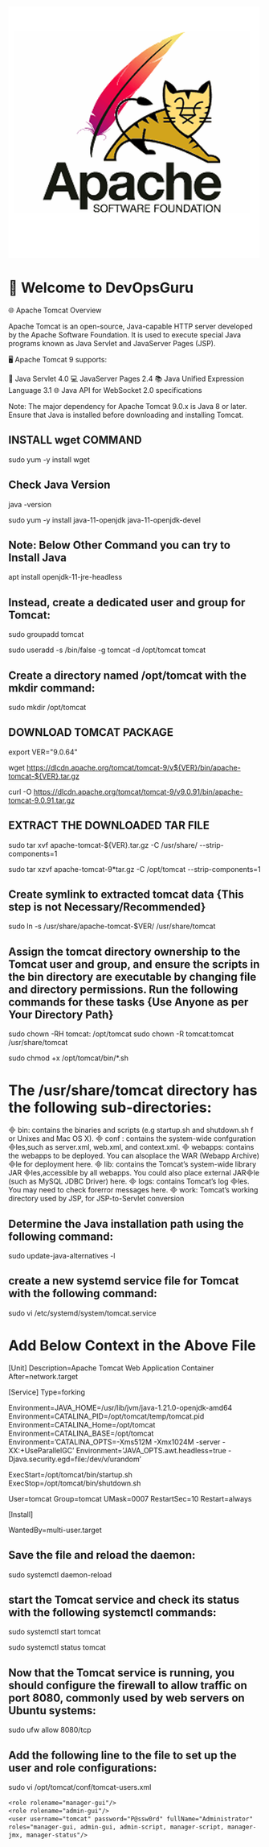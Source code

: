 ![DevOpsGuru Banner](https://github.com/Cancerian786/Favicon/blob/main/tomcat.png)

# 🎉 Welcome to DevOpsGuru

🌐 Apache Tomcat Overview

Apache Tomcat is an open-source, Java-capable HTTP server developed by the Apache Software Foundation. It is used to execute special Java programs known as Java Servlet and JavaServer Pages (JSP).

🖥️ Apache Tomcat 9 supports:

🔌 Java Servlet 4.0
💻 JavaServer Pages 2.4
📚 Java Unified Expression Language 3.1
🌐 Java API for WebSocket 2.0 specifications

Note: The major dependency for Apache Tomcat 9.0.x is Java 8 or later. Ensure that Java is installed before downloading and installing Tomcat.

## INSTALL wget COMMAND

sudo yum -y install wget

## Check Java Version

java -version

sudo yum -y install java-11-openjdk java-11-openjdk-devel

## Note: Below Other Command you can try to Install Java

apt install openjdk-11-jre-headless

## Instead, create a dedicated user and group for Tomcat:

sudo groupadd tomcat

sudo useradd -s /bin/false -g tomcat -d /opt/tomcat tomcat

## Create a directory named /opt/tomcat with the mkdir command:

sudo mkdir /opt/tomcat

## DOWNLOAD TOMCAT PACKAGE

export VER="9.0.64"

wget https://dlcdn.apache.org/tomcat/tomcat-9/v${VER}/bin/apache-tomcat-${VER}.tar.gz

curl -O https://dlcdn.apache.org/tomcat/tomcat-9/v9.0.91/bin/apache-tomcat-9.0.91.tar.gz

## EXTRACT THE DOWNLOADED TAR FILE

sudo tar xvf apache-tomcat-${VER}.tar.gz -C /usr/share/ --strip-components=1

sudo tar xzvf apache-tomcat-9\*tar.gz -C /opt/tomcat --strip-components=1

## Create symlink to extracted tomcat data {This step is not Necessary/Recommended}

sudo ln -s /usr/share/apache-tomcat-$VER/ /usr/share/tomcat

## Assign the tomcat directory ownership to the Tomcat user and group, and ensure the scripts in the bin directory are executable by changing file and directory permissions. Run the following commands for these tasks {Use Anyone as per Your Directory Path}

sudo chown -RH tomcat: /opt/tomcat
sudo chown -R tomcat:tomcat /usr/share/tomcat

sudo chmod +x /opt/tomcat/bin/\*.sh

# The /usr/share/tomcat directory has the following sub-directories:

 bin: contains the binaries and scripts (e.g startup.sh and shutdown.sh f or Unixes and Mac OS X).
 conf : contains the system-wide confguration les,such as server.xml, web.xml, and context.xml.
 webapps: contains the webapps to be deployed. You can alsoplace the WAR (Webapp Archive) le for deployment here.
 lib: contains the Tomcat’s system-wide library JAR les,accessible by all webapps. You could also place external JARle (such as MySQL JDBC Driver) here.
 logs: contains Tomcat’s log les. You may need to check forerror messages here.
 work: Tomcat’s working directory used by JSP, for JSP-to-Servlet conversion

## Determine the Java installation path using the following command:

sudo update-java-alternatives -l

## create a new systemd service file for Tomcat with the following command:

sudo vi /etc/systemd/system/tomcat.service

# Add Below Context in the Above File

[Unit]
Description=Apache Tomcat Web Application Container
After=network.target

[Service]
Type=forking

Environment=JAVA_HOME=/usr/lib/jvm/java-1.21.0-openjdk-amd64
Environment=CATALINA_PID=/opt/tomcat/temp/tomcat.pid
Environment=CATALINA_Home=/opt/tomcat
Environment=CATALINA_BASE=/opt/tomcat
Environment=’CATALINA_OPTS=-Xms512M -Xmx1024M -server -XX:+UseParallelGC’
Environment=’JAVA_OPTS.awt.headless=true -Djava.security.egd=file:/dev/v/urandom’

ExecStart=/opt/tomcat/bin/startup.sh
ExecStop=/opt/tomcat/bin/shutdown.sh

User=tomcat
Group=tomcat
UMask=0007
RestartSec=10
Restart=always

[Install]

WantedBy=multi-user.target

## Save the file and reload the daemon:

sudo systemctl daemon-reload

## start the Tomcat service and check its status with the following systemctl commands:

sudo systemctl start tomcat

sudo systemctl status tomcat

## Now that the Tomcat service is running, you should configure the firewall to allow traffic on port 8080, commonly used by web servers on Ubuntu systems:

sudo ufw allow 8080/tcp

## Add the following line to the file to set up the user and role configurations:

sudo vi /opt/tomcat/conf/tomcat-users.xml

<tomcat-users>

    <role rolename="manager-gui"/>
    <role rolename="admin-gui"/>
    <user username="tomcat" password="P@ssw0rd" fullName="Administrator" roles="manager-gui, admin-gui, admin-script, manager-script, manager-jmx, manager-status"/>

</tomcat-users>
